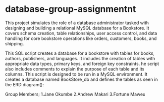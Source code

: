 # database-group-assignmentnt
This project simulates the role of a database administrator tasked with designing and building a relational MySQL database for a Bookstore. It covers schema creation, table relationships, user access control, and data handling for core bookstore operations like orders, customers, books, and shipping.


This SQL script creates a database for a bookstore with tables for books, authors, publishers, and languages.
It includes the creation of tables with appropriate data types, primary keys, and foreign key constraints.
he script also includes comments to explain the purpose of each table and its columns.
This script is designed to be run in a MySQL environment.
It creates a database named BookStore_db and defines the tables as seen in the ERD diagram(<Book store relationship tables.drawio.pdf>):


Group Members;
1.Jane Okumbe
2.Andrew Makari
3.Fortune Maweu

